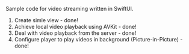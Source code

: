 Sample code for video streaming written in SwiftUI.

1. Create simle view - done!
2. Achieve local video playback using AVKit - done!
3. Deal with video playback from the server - done!
4. Configure player to play videos in background (Picture-in-Picture) - done!
